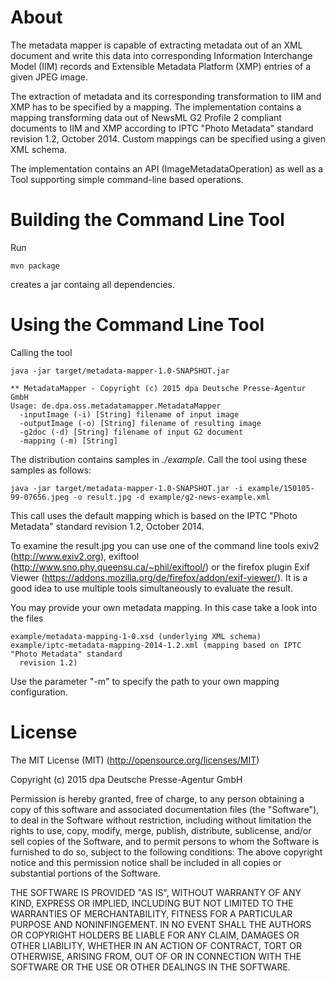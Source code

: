 # About

The metadata mapper is capable of extracting metadata out of an XML document and write this data 
into corresponding Information Interchange Model (IIM) records and Extensible Metadata 
Platform (XMP) entries of a given JPEG image. 

The extraction of metadata and its corresponding transformation to IIM and XMP has to be specified 
by a mapping. The implementation contains a mapping transforming data out of NewsML G2 Profile 2 
compliant documents to IIM and XMP according to IPTC "Photo Metadata" standard revision 1.2, 
October 2014. Custom mappings can be specified using a given XML schema.

The implementation contains an API (ImageMetadataOperation) as well as a Tool supporting simple
command-line based operations.


# Building the Command Line Tool

Run 
```
mvn package
```
creates a jar containg all dependencies.

# Using the Command Line Tool

Calling the tool
```
java -jar target/metadata-mapper-1.0-SNAPSHOT.jar

** MetadataMapper - Copyright (c) 2015 dpa Deutsche Presse-Agentur GmbH
Usage: de.dpa.oss.metadatamapper.MetadataMapper
  -inputImage (-i) [String] filename of input image
  -outputImage (-o) [String] filename of resulting image
  -g2doc (-d) [String] filename of input G2 document
  -mapping (-m) [String] 
```

The distribution contains samples in *./example*. Call the tool using these samples as
follows:
```
java -jar target/metadata-mapper-1.0-SNAPSHOT.jar -i example/150105-99-07656.jpeg -o result.jpg -d example/g2-news-example.xml
```

This call uses the default mapping which is based on the IPTC "Photo Metadata" standard revision 1.2, 
October 2014.

To examine the result.jpg you can use one of the command line tools exiv2 (http://www.exiv2.org), 
exiftool (http://www.sno.phy.queensu.ca/~phil/exiftool/) or the firefox plugin Exif Viewer
(https://addons.mozilla.org/de/firefox/addon/exif-viewer/). It is a good idea to use multiple
tools simultaneously to evaluate the result.

You may provide your own metadata mapping. In this case take a look into the files
 ```
 example/metadata-mapping-1-0.xsd (underlying XML schema)
 example/iptc-metadata-mapping-2014-1.2.xml (mapping based on IPTC "Photo Metadata" standard 
   revision 1.2)  
 ```
 Use the parameter "-m" to specify the path to your own mapping configuration.
  
# License
The MIT License (MIT) (http://opensource.org/licenses/MIT)

Copyright (c) 2015 dpa Deutsche Presse-Agentur GmbH

Permission is hereby granted, free of charge, to any person obtaining a copy of this software and
associated documentation files (the "Software"), to deal in the Software without restriction,
including without limitation the rights to use, copy, modify, merge, publish, distribute, sublicense,
and/or sell copies of the Software, and to permit persons to whom the Software is furnished to do
so, subject to the following conditions: The above copyright notice and this permission notice shall
be included in all copies or substantial portions of the Software.

THE SOFTWARE IS PROVIDED "AS IS", WITHOUT WARRANTY OF ANY KIND, EXPRESS OR IMPLIED, INCLUDING
BUT NOT LIMITED TO THE WARRANTIES OF MERCHANTABILITY, FITNESS FOR A PARTICULAR PURPOSE AND
NONINFINGEMENT. IN NO EVENT SHALL THE AUTHORS OR COPYRIGHT HOLDERS BE LIABLE FOR ANY CLAIM, DAMAGES
OR OTHER LIABILITY, WHETHER IN AN ACTION OF CONTRACT, TORT OR OTHERWISE, ARISING FROM, OUT OF OR IN
CONNECTION WITH THE SOFTWARE OR THE USE OR OTHER DEALINGS IN THE SOFTWARE.
   




